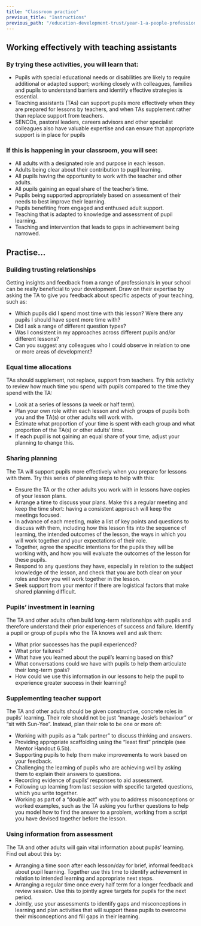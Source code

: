 ```yaml
---
title: "Classroom practice"
previous_title: "Instructions"
previous_path: "/education-development-trust/year-1-a-people-profession/summer-week-4-ect-instructions"
---
```


## Working effectively with teaching assistants

### By trying these activities, you will learn that:

- Pupils with special educational needs or disabilities are likely to require additional or adapted support; working closely with colleagues, families and pupils to understand barriers and identify effective strategies is essential.
- Teaching assistants (TAs) can support pupils more effectively when they are prepared for lessons by teachers, and when TAs supplement rather than replace support from teachers.
- SENCOs, pastoral leaders, careers advisors and other specialist colleagues also have valuable expertise and can ensure that appropriate support is in place for pupils

### If this is happening in your classroom, you will see:

- All adults with a designated role and purpose in each lesson.
- Adults being clear about their contribution to pupil learning.
- All pupils having the opportunity to work with the teacher and other adults.
- All pupils gaining an equal share of the teacher’s time.
- Pupils being supported appropriately based on assessment of their needs to best improve their learning.
- Pupils benefiting from engaged and enthused adult support.
- Teaching that is adapted to knowledge and assessment of pupil learning.
- Teaching and intervention that leads to gaps in achievement being narrowed.

## Practise…

### Building trusting relationships

Getting insights and feedback from a range of professionals in your school can be really beneficial to your development. Draw on their expertise by asking the TA to give you feedback about specific aspects of your teaching, such as:

- Which pupils did I spend most time with this lesson? Were there any pupils I should have spent more time with?
- Did I ask a range of different question types?
- Was I consistent in my approaches across different pupils and/or different lessons?
- Can you suggest any colleagues who I could observe in relation to one or more areas of development?

### Equal time allocations

TAs should supplement, not replace, support from teachers. Try this activity to review how much time you spend with pupils compared to the time they spend with the TA:

- Look at a series of lessons (a week or half term).
- Plan your own role within each lesson and which groups of pupils both you and the TA(s) or other adults will work with.
- Estimate what proportion of your time is spent with each group and what proportion of the TA(s) or other adults’ time.
- If each pupil is not gaining an equal share of your time, adjust your planning to change this.

### Sharing planning

The TA will support pupils more effectively when you prepare for lessons with them. Try this series of planning steps to help with this:

- Ensure the TA or the other adults you work with in lessons have copies of your lesson plans.
- Arrange a time to discuss your plans. Make this a regular meeting and keep the time short: having a consistent approach will keep the meetings focused.
- In advance of each meeting, make a list of key points and questions to discuss with them, including how this lesson fits into the sequence of learning, the intended outcomes of the lesson, the ways in which you will work together and your expectations of their role.
- Together, agree the specific intentions for the pupils they will be working with, and how you will evaluate the outcomes of the lesson for these pupils.
- Respond to any questions they have, especially in relation to the subject knowledge of the lesson, and check that you are both clear on your roles and how you will work together in the lesson.
- Seek support from your mentor if there are logistical factors that make shared planning difficult.

### Pupils’ investment in learning

The TA and other adults often build long-term relationships with pupils and therefore understand their prior experiences of success and failure. Identify a pupil or group of pupils who the TA knows well and ask them:

- What prior successes has the pupil experienced?
- What prior failures?
- What have you learned about the pupil’s learning based on this?
- What conversations could we have with pupils to help them articulate their long-term goals?
- How could we use this information in our lessons to help the pupil to experience greater success in their learning?

### Supplementing teacher support

The TA and other adults should be given constructive, concrete roles in pupils’ learning. Their role should not be just “manage Josie’s behaviour” or “sit with Sun-Yee”. Instead, plan their role to be one or more of:

- Working with pupils as a “talk partner” to discuss thinking and answers.
- Providing appropriate scaffolding using the “least first” principle (see Mentor Handout 6.5b).
- Supporting pupils to help them make improvements to work based on your feedback.
- Challenging the learning of pupils who are achieving well by asking them to explain their answers to questions.
- Recording evidence of pupils’ responses to aid assessment.
- Following up learning from last session with specific targeted questions, which you write together.
- Working as part of a “double act” with you to address misconceptions or worked examples, such as the TA asking you further questions to help you model how to find the answer to a problem, working from a script you have devised together before the lesson.

### Using information from assessment

The TA and other adults will gain vital information about pupils’ learning. Find out about this by:

- Arranging a time soon after each lesson/day for brief, informal feedback about pupil learning. Together use this time to identify achievement in relation to intended learning and appropriate next steps.
- Arranging a regular time once every half term for a longer feedback and review session. Use this to jointly agree targets for pupils for the next period.
- Jointly, use your assessments to identify gaps and misconceptions in learning and plan activities that will support these pupils to overcome their misconceptions and fill gaps in their learning.
